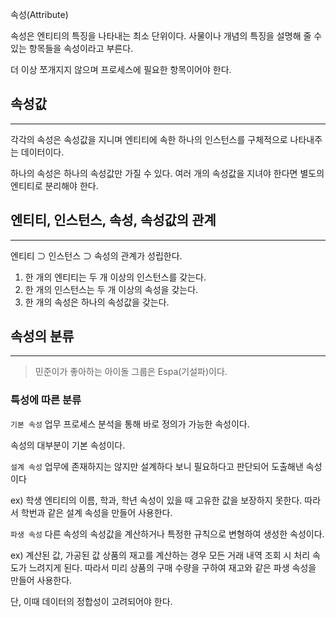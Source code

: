 속성(Attribute)

속성은 엔티티의 특징을 나타내는 최소 단위이다.
사물이나 개념의 특징을 설명해 줄 수 있는 항목들을 속성이라고 부른다.

더 이상 쪼개지지 않으며 프로세스에 필요한 항목이어야 한다.

## 속성값
---
각각의 속성은 속성값을 지니며 엔티티에 속한 하나의 인스턴스를 구체적으로 나타내주는 데이터이다.

하나의 속성은 하나의 속성값만 가질 수 있다.
여러 개의 속성값을 지녀야 한다면 별도의 엔티티로 분리해야 한다.

## 엔티티, 인스턴스, 속성, 속성값의 관계
---
엔티티 ⊃ 인스턴스 ⊃ 속성의 관계가 성립한다.

1. 한 개의 엔티티는 두 개 이상의 인스턴스를 갖는다.
2. 한 개의 인스턴스는 두 개 이상의 속성을 갖는다.
3. 한 개의 속성은 하나의 속성값을 갖는다.

## 속성의 분류
---
> 민준이가 좋아하는 아이돌 그룹은 Espa(기설파)이다.

### 특성에 따른 분류
`기본 속성`
업무 프로세스 분석을 통해 바로 정의가 가능한 속성이다.

속성의 대부분이 기본 속성이다.

`설계 속성`
업무에 존재하지는 않지만 설계하다 보니 필요하다고 판단되어 도출해낸 속성이다

ex) 학생 엔티티의 이름, 학과, 학년 속성이 있을 때 고유한 값을 보장하지 못한다.
따라서 학번과 같은 설계 속성을 만들어 사용한다.

`파생 속성`
다른 속성의 속성값을 계산하거나 특정한 규칙으로 변형하여 생성한 속성이다.

ex) 계산된 값, 가공된 값
상품의 재고를 계산하는 경우 모든 거래 내역 조회 시 처리 속도가 느려지게 된다.
따라서 미리 상품의 구매 수량을 구하여 재고와 같은 파생 속성을 만들어 사용한다.

단, 이때 데이터의 정합성이 고려되어야 한다.


